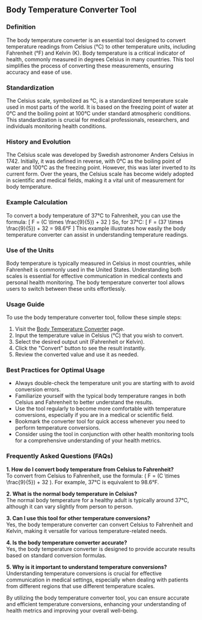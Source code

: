 ## Body Temperature Converter Tool

### Definition
The body temperature converter is an essential tool designed to convert temperature readings from Celsius (°C) to other temperature units, including Fahrenheit (°F) and Kelvin (K). Body temperature is a critical indicator of health, commonly measured in degrees Celsius in many countries. This tool simplifies the process of converting these measurements, ensuring accuracy and ease of use.

### Standardization
The Celsius scale, symbolized as °C, is a standardized temperature scale used in most parts of the world. It is based on the freezing point of water at 0°C and the boiling point at 100°C under standard atmospheric conditions. This standardization is crucial for medical professionals, researchers, and individuals monitoring health conditions.

### History and Evolution
The Celsius scale was developed by Swedish astronomer Anders Celsius in 1742. Initially, it was defined in reverse, with 0°C as the boiling point of water and 100°C as the freezing point. However, this was later inverted to its current form. Over the years, the Celsius scale has become widely adopted in scientific and medical fields, making it a vital unit of measurement for body temperature.

### Example Calculation
To convert a body temperature of 37°C to Fahrenheit, you can use the formula:
\[ F = (C \times \frac{9}{5}) + 32 \]
So, for 37°C:
\[ F = (37 \times \frac{9}{5}) + 32 = 98.6°F \]
This example illustrates how easily the body temperature converter can assist in understanding temperature readings.

### Use of the Units
Body temperature is typically measured in Celsius in most countries, while Fahrenheit is commonly used in the United States. Understanding both scales is essential for effective communication in medical contexts and personal health monitoring. The body temperature converter tool allows users to switch between these units effortlessly.

### Usage Guide
To use the body temperature converter tool, follow these simple steps:
1. Visit the [Body Temperature Converter](https://www.inayam.co/unit-converter/temperature) page.
2. Input the temperature value in Celsius (°C) that you wish to convert.
3. Select the desired output unit (Fahrenheit or Kelvin).
4. Click the "Convert" button to see the result instantly.
5. Review the converted value and use it as needed.

### Best Practices for Optimal Usage
- Always double-check the temperature unit you are starting with to avoid conversion errors.
- Familiarize yourself with the typical body temperature ranges in both Celsius and Fahrenheit to better understand the results.
- Use the tool regularly to become more comfortable with temperature conversions, especially if you are in a medical or scientific field.
- Bookmark the converter tool for quick access whenever you need to perform temperature conversions.
- Consider using the tool in conjunction with other health monitoring tools for a comprehensive understanding of your health metrics.

### Frequently Asked Questions (FAQs)

**1. How do I convert body temperature from Celsius to Fahrenheit?**  
To convert from Celsius to Fahrenheit, use the formula: \( F = (C \times \frac{9}{5}) + 32 \). For example, 37°C is equivalent to 98.6°F.

**2. What is the normal body temperature in Celsius?**  
The normal body temperature for a healthy adult is typically around 37°C, although it can vary slightly from person to person.

**3. Can I use this tool for other temperature conversions?**  
Yes, the body temperature converter can convert Celsius to Fahrenheit and Kelvin, making it versatile for various temperature-related needs.

**4. Is the body temperature converter accurate?**  
Yes, the body temperature converter is designed to provide accurate results based on standard conversion formulas.

**5. Why is it important to understand temperature conversions?**  
Understanding temperature conversions is crucial for effective communication in medical settings, especially when dealing with patients from different regions that use different temperature scales.

By utilizing the body temperature converter tool, you can ensure accurate and efficient temperature conversions, enhancing your understanding of health metrics and improving your overall well-being.